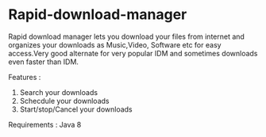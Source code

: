 # Rapid-download-manager
Rapid download manager lets you download your files from internet and organizes your downloads as Music,Video,
Software etc for easy access.Very good alternate for very popular IDM and sometimes downloads even faster than IDM.

Features :
1. Search your downloads
2. Schecdule your downloads
3. Start/stop/Cancel your downloads


Requirements :
Java 8 
